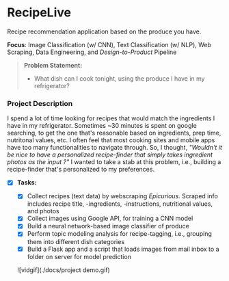 # RecipeLive
Recipe recommendation application based on the produce you have.

**Focus**: Image  Classification (w/ CNN), Text Classification (w/ NLP), Web Scraping, Data Engineering, and _Design-to-Product_ Pipeline

> **Problem Statement:** 
>
> - What dish can I cook tonight, using the produce I have in my refrigerator? 

### Project Description

I spend a lot of time looking for recipes that would match the ingredients I have in my refrigerator.  Sometimes ~30 minutes is spent on google searching, to get the one that's reasonable based on ingredients, prep time, nutritonal values, etc. I often feel that most cooking sites and mobile apps have too many functionalities to navigate through. So, I thought, *"Wouldn't it be nice to have a personalized recipe-finder that simply takes ingredient photos as the input ?"* I wanted to take a stab at this problem, i.e., building a recipe-finder that's personalized to my preferences.

- [x] **Tasks:**
  - [x] Collect recipes (text data) by webscraping _Epicurious_. Scraped info includes recipe title, -ingredients, -instructions, nutritional values, and photos  
  - [x] Collect images using Google API, for training a CNN model    
  - [x] Build a neural network-based image classifier of produce
  - [x] Perform topic modeling analysis for recipe-tagging, i.e., grouping them into different dish categories  
  - [x] Build a Flask app and a script that loads images from mail inbox to a folder on server for model prediction
  
  ![vidgif](./docs/project demo.gif)
  
  



